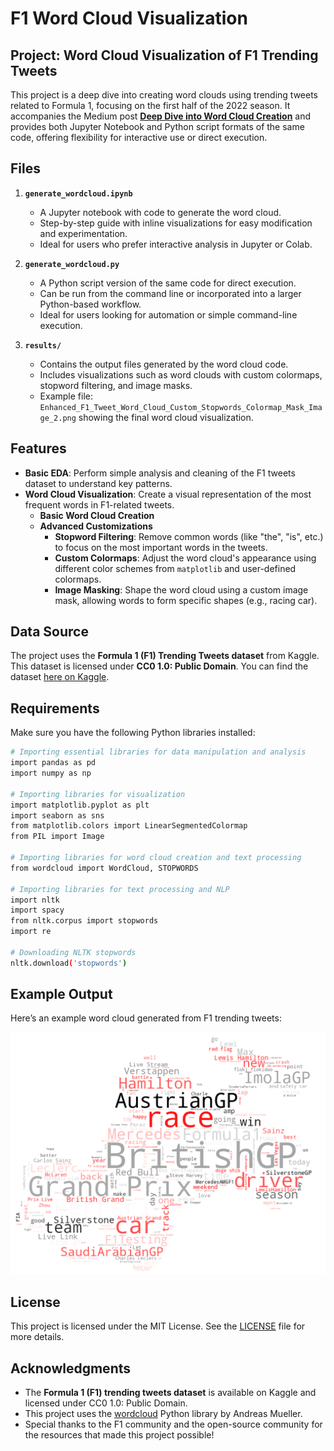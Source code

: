 # F1 Word Cloud Visualization

## Project: Word Cloud Visualization of F1 Trending Tweets

This project is a deep dive into creating word clouds using trending tweets related to Formula 1, focusing on the first half of the 2022 season. It accompanies the Medium post [**Deep Dive into Word Cloud Creation**](https://medium.com/@nayeonkn0330/deep-dive-into-word-cloud-creation-c2fc7fc09c12) and provides both Jupyter Notebook and Python script formats of the same code, offering flexibility for interactive use or direct execution.

## Files

1. **`generate_wordcloud.ipynb`**  
   - A Jupyter notebook with code to generate the word cloud.
   - Step-by-step guide with inline visualizations for easy modification and experimentation.
   - Ideal for users who prefer interactive analysis in Jupyter or Colab.

2. **`generate_wordcloud.py`**  
   - A Python script version of the same code for direct execution.
   - Can be run from the command line or incorporated into a larger Python-based workflow.
   - Ideal for users looking for automation or simple command-line execution.

3. **`results/`**  
   - Contains the output files generated by the word cloud code.
   - Includes visualizations such as word clouds with custom colormaps, stopword filtering, and image masks.
   - Example file: `Enhanced_F1_Tweet_Word_Cloud_Custom_Stopwords_Colormap_Mask_Image_2.png` showing the final word cloud visualization.

## Features

- **Basic EDA**: Perform simple analysis and cleaning of the F1 tweets dataset to understand key patterns.
- **Word Cloud Visualization**: Create a visual representation of the most frequent words in F1-related tweets.
   - **Basic Word Cloud Creation**
   - **Advanced Customizations**
      - **Stopword Filtering**: Remove common words (like "the", "is", etc.) to focus on the most important words in the tweets.
      - **Custom Colormaps**: Adjust the word cloud's appearance using different color schemes from `matplotlib` and user-defined colormaps.
      - **Image Masking**: Shape the word cloud using a custom image mask, allowing words to form specific shapes (e.g., racing car).

## Data Source

The project uses the **Formula 1 (F1) Trending Tweets dataset** from Kaggle. This dataset is licensed under **CC0 1.0: Public Domain**. You can find the dataset [here on Kaggle](https://www.kaggle.com/datasets/kaushiksuresh147/formula-1-trending-tweets).

## Requirements

Make sure you have the following Python libraries installed:

```bash
# Importing essential libraries for data manipulation and analysis
import pandas as pd
import numpy as np

# Importing libraries for visualization
import matplotlib.pyplot as plt
import seaborn as sns
from matplotlib.colors import LinearSegmentedColormap
from PIL import Image

# Importing libraries for word cloud creation and text processing
from wordcloud import WordCloud, STOPWORDS

# Importing libraries for text processing and NLP
import nltk
import spacy
from nltk.corpus import stopwords
import re

# Downloading NLTK stopwords
nltk.download('stopwords')
```

## Example Output

Here’s an example word cloud generated from F1 trending tweets:

<img src="results/Enhanced_F1_Tweet_Word_Cloud_Custom_Stopwords_Colormap_Mask_Image_2.png" alt="Enhanced F1 Tweet Word Cloud" width="600"/>

## License

This project is licensed under the MIT License. See the [LICENSE](https://github.com/KwonNayeon/medium-post-projects/blob/main/LICENSE) file for more details.

## Acknowledgments

- The **Formula 1 (F1) trending tweets dataset** is available on Kaggle and licensed under CC0 1.0: Public Domain.
- This project uses the [wordcloud](https://github.com/amueller/word_cloud) Python library by Andreas Mueller.
- Special thanks to the F1 community and the open-source community for the resources that made this project possible!
